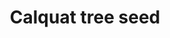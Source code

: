 ---
layout: item
title: Calquat tree seed
item-id: 5290
datatable: true
id: 5290
name: "Calquat tree seed"
members: true
lowalch: 136
highalch: 204
examine: "Plant in a plantpot of soil to grow a sapling."
monsters:
  - id: 2042
    name: "Zulrah"
    members: true
    combat_level: 725
    wiki_url: "https://oldschool.runescape.wiki/w/Zulrah#Serpentine"
    drops:
      - quantity: "2"
        rarity: 0.024193548387096774
    image: "https://oldschool.runescape.wiki/images/thumb/b/bc/Zulrah_%28serpentine%29.png/250px-Zulrah_%28serpentine%29.png?29a54"
---